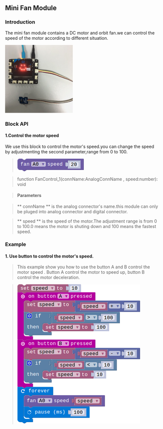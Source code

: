 ## Mini Fan Module

### Introduction

The mini fan module contains a DC motor and  orbit fan.we can control the speed of the motor according to different situation.

![module_pic](./image/modules/electronic_circuit.png)

### Block API

#### 1.Control the motor speed

We use this block to control the motor's speed.you can change the speed by adjustmenting the second parameter,range from 0 to 100.

> ![pic1](./image/Mini-Fan/control-speed.png)

> function FanControl_1(connName:AnalogConnName , speed:number): void

> #### Parameters

> ** connName ** is the analog connector's name.this module can only be pluged into analog connector and digital connector.

> ** speed ** is the speed of the motor.The adjustment range is from 0 to 100.0 means the motor is shuting down and 100 means the fastest speed. 

### Example

#### 1. Use button to control the motor's speed.

> This example show you how to use the button A and B control the motor speed . Button A control the motor to speed up, button B control the motor deceleration.

> ![pic1](./image/Mini-Fan/button-speed.png)
